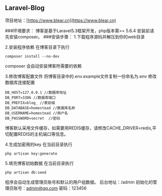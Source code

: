## Laravel-Blog

项目地址：[https://www.blear.cn](https://www.blear.cn)

###环境要求：
博客是基于Laravel5.3框架开发，php版本需>= 5.6.4
安装前请先安装composer。
###安装步骤：
1.下载程序源码并解压到你的web目录

2.安装程序依赖
  在博客目录下执行
  ```
  composer install --no-dev
  ```
  composer 会自动安装博客所需要的依赖
  
 3.修改博客配置文件
 将博客目录中的.env.example文件复制一份命名为.env
 修改数据库连接配置
 ```
 DB_HOST=127.0.0.1 //数据库地址
 DB_PORT=3306 //数据库端口
 DB_PREFIX=blog_ //表前缀
 DB_DATABASE=homestead //数据库名称
 DB_USERNAME=homestead //用户名
 DB_PASSWORD=secret  //密码
 ```
 博客默认采用文件缓存，如需要用REDIS缓存，请修改CACHE_DRIVER=redis,平切配置REDIS的主机端口等信息。
 
 4.生成加密用的key
 在当前目录执行
 ```
 php artisan key:generate
 ```
 5.填充博客初始数据
 在当前目录执行
 ```
 php artisan db:seed
 ```
 程序会自动生成管理员账号和默认的用户组数据。
 后台地址：/admin
 初始化的管理员账号：admin@qq.com 密码：123456
